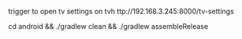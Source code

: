 trigger to open tv settings on tvh ttp://192.168.3.245:8000/tv-settings

cd android && ./gradlew clean && ./gradlew assembleRelease